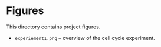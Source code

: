 # Figures

This directory contains project figures.

- `experiement1.png` – overview of the cell cycle experiment.
